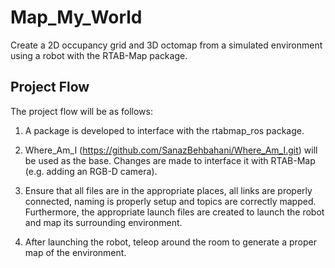 # Map_My_World

Create a 2D occupancy grid and 3D octomap from a simulated environment using a robot with the RTAB-Map package.

## Project Flow

The project flow will be as follows:

1. A package is developed to interface with the rtabmap_ros package.

2. Where_Am_I (https://github.com/SanazBehbahani/Where_Am_I.git) will be used as the base. 
Changes are made to interface it with RTAB-Map (e.g. adding an RGB-D camera).

3. Ensure that all files are in the appropriate places, all links are properly connected, naming is properly setup and topics are correctly mapped. 
Furthermore, the appropriate launch files are created to launch the robot and map its surrounding environment.

4. After launching the robot, teleop around the room to generate a proper map of the environment.
